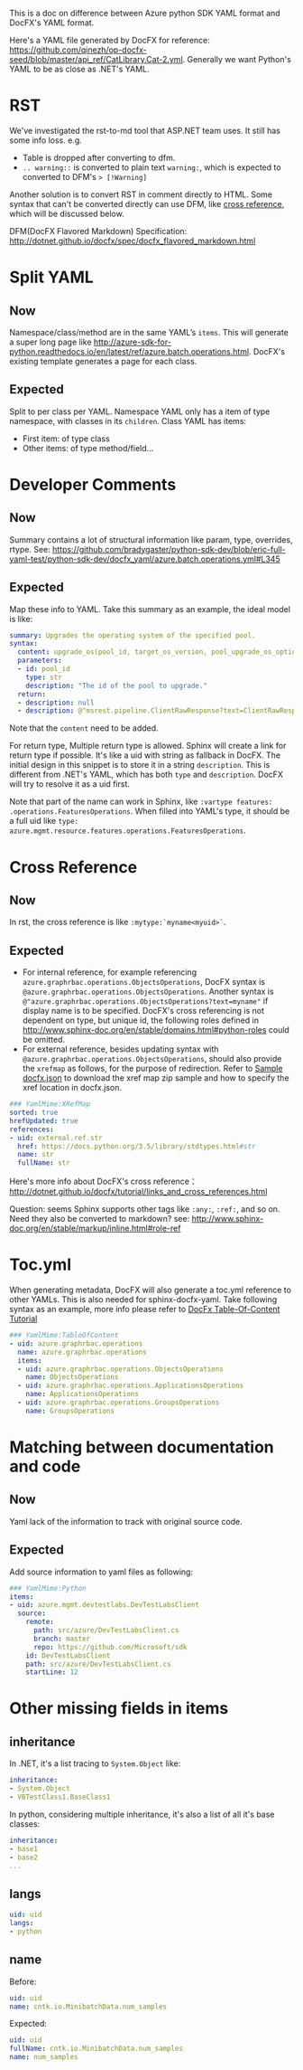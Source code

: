 This is a doc on difference between Azure python SDK YAML format and DocFX's YAML format.

Here's a YAML file generated by DocFX for reference: https://github.com/qinezh/op-docfx-seed/blob/master/api_ref/CatLibrary.Cat-2.yml. Generally we want Python's YAML to be as close as .NET's YAML.

# RST
We've investigated the rst-to-md tool that ASP.NET team uses. It still has some info loss. e.g.
* Table is dropped after converting to dfm.
* `.. warning::` is converted to plain text `warning:`, which is expected to converted to DFM's `> [!Warning]`

Another solution is to convert RST in comment directly to HTML. Some syntax that can't be converted directly can use DFM, like [cross reference](user-content-cross-reference), which will be discussed below.

DFM(DocFX Flavored Markdown) Specification: http://dotnet.github.io/docfx/spec/docfx_flavored_markdown.html

# Split YAML
## Now
Namespace/class/method are in the same YAML’s `items`. This will generate a super long page like http://azure-sdk-for-python.readthedocs.io/en/latest/ref/azure.batch.operations.html.
DocFX's existing template generates a page for each class.
## Expected
Split to per class per YAML. Namespace YAML only has a item of type namespace, with classes in its `children`. Class YAML has items:
* First item: of type class
* Other items: of type method/field…

# Developer Comments
## Now
Summary contains a lot of structural information like param, type, overrides, rtype. See: https://github.com/bradygaster/python-sdk-dev/blob/eric-full-yaml-test/python-sdk-dev/docfx_yaml/azure.batch.operations.yml#L345
## Expected 
Map these info to YAML. Take this summary as an example, the ideal model is like:
``` YAML
summary: Upgrades the operating system of the specified pool.
syntax:
  content: upgrade_os(pool_id, target_os_version, pool_upgrade_os_options=None, custom_headers=None, raw=False, **operation_config)
  parameters:
  - id: pool_id
    type: str
    description: "The id of the pool to upgrade."
  return:
  - description: null
  - description: @"msrest.pipeline.ClientRawResponse?text=ClientRawResponse" if raw=true
```
Note that the `content` need to be added.

For return type, Multiple return type is allowed. Sphinx will create a link for return type if possible. It's like a uid with string as fallback in DocFX. The initial design in this snippet is to store it in a string `description`. This is different from .NET's YAML, which has both `type` and `description`. DocFX will try to resolve it as a uid first.

Note that part of the name can work in Sphinx, like `:vartype features: .operations.FeaturesOperations`. When filled into YAML's type, it should be a full uid like `type: azure.mgmt.resource.features.operations.FeaturesOperations`.

# Cross Reference
## Now
In rst, the cross reference is like `` :mytype:`myname<myuid>` ``.
## Expected
- For internal reference, for example referencing `azure.graphrbac.operations.ObjectsOperations`, DocFX syntax is `@azure.graphrbac.operations.ObjectsOperations`. Another syntax is `@"azure.graphrbac.operations.ObjectsOperations?text=myname"` if display name is to be specified. DocFX's cross referencing is not dependent on type, but unique id, the following roles defined in http://www.sphinx-doc.org/en/stable/domains.html#python-roles could be omitted.
- For external reference, besides updating syntax with `@azure.graphrbac.operations.ObjectsOperations`, should also provide the `xrefmap` as follows, for the purpose of redirection. Refer to [Sample docfx.json](https://github.com/dotnet/docfx/blob/master/Documentation/docfx.json#L36) to download the xref map zip sample and how to specify the xref location in docfx.json. 
``` yaml
### YamlMime:XRefMap
sorted: true
hrefUpdated: true
references:
- uid: external.ref.str
  href: https://docs.python.org/3.5/library/stdtypes.html#str
  name: str
  fullName: str
```
Here's more info about DocFX's cross reference：http://dotnet.github.io/docfx/tutorial/links_and_cross_references.html

Question: seems Sphinx supports other tags like `:any:`, `:ref:`, and so on. Need they also be converted to markdown? see: http://www.sphinx-doc.org/en/stable/markup/inline.html#role-ref

# Toc.yml
When generating metadata, DocFX will also generate a toc.yml reference to other YAMLs. This is also needed for sphinx-docfx-yaml. Take following syntax as an example, more info please refer to [DocFx Table-Of-Content Tutorial](http://dotnet.github.io/docfx/tutorial/intro_toc.html)
``` yaml
### YamlMime:TableOfContent
- uid: azure.graphrbac.operations
  name: azure.graphrbac.operations
  items:
  - uid: azure.graphrbac.operations.ObjectsOperations
    name: ObjectsOperations
  - uid: azure.graphrbac.operations.ApplicationsOperations
    name: ApplicationsOperations
  - uid: azure.graphrbac.operations.GroupsOperations
    name: GroupsOperations
```

# Matching between documentation and code
## Now
Yaml lack of the information to track with original source code.
## Expected
Add source information to yaml files as following:
``` yaml
### YamlMime:Python
items:
- uid: azure.mgmt.devtestlabs.DevTestLabsClient
  source:
    remote:
      path: src/azure/DevTestLabsClient.cs
      branch: master
      repo: https://github.com/Microsoft/sdk
    id: DevTestLabsClient
    path: src/azure/DevTestLabsClient.cs
    startLine: 12
```

# Other missing fields in items
## inheritance
In .NET, it's a list tracing to `System.Object` like:
``` yaml
inheritance:
- System.Object
- VBTestClass1.BaseClass1
```
In python, considering multiple inheritance, it's also a list of all it's base classes:
``` yaml
inheritance:
- base1
- base2
...
```
## langs
``` yaml
uid: uid 
langs:
- python
```
## name
Before:
``` yaml
uid: uid 
name: cntk.io.MinibatchData.num_samples
```
Expected:
``` yaml
uid: uid 
fullName: cntk.io.MinibatchData.num_samples
name: num_samples
```
